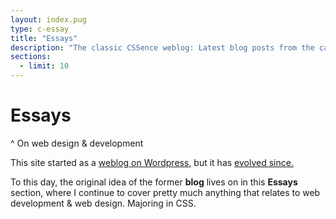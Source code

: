 ```yaml
---
layout: index.pug
type: c-essay
title: "Essays"
description: "The classic CSSence weblog: Latest blog posts from the category “Essay”."
sections:
  - limit: 10
---
```


# Essays
^ On web design & development

This site started as a [weblog on Wordpress,](/about/) but it has [evolved since.](/2016/redesign/)

To this day, the original idea of the former **blog** lives on in this **Essays** section,
where I continue to cover pretty much anything that relates to web development & web design.
Majoring in CSS.
